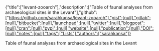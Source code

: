 {"title":["levant-zooarch"],"description":["Table of faunal analyses from archaeological sites in the Levant"],"github":["https://github.com/sarahkansa/levant-zooarch"],"gist":[null],"gitlab":[null],"bitbucket":[null],"launchpad":[null],"twitter":[null],"blogpost":[null],"cran":[null],"pypi":[null],"website":[null],"publication":[null],"DOI":[null],"notes":[null],"tags":["Lists"],"authors":["sarahkansa"]}

Table of faunal analyses from archaeological sites in the Levant